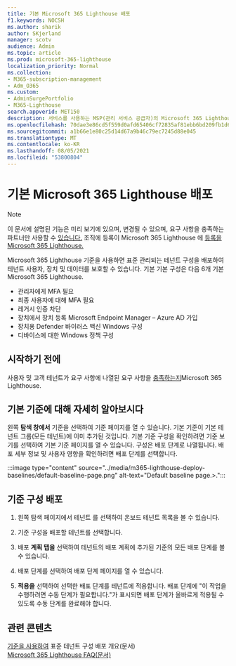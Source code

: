 ```yaml
---
title: 기본 Microsoft 365 Lighthouse 배포
f1.keywords: NOCSH
ms.author: sharik
author: SKjerland
manager: scotv
audience: Admin
ms.topic: article
ms.prod: microsoft-365-lighthouse
localization_priority: Normal
ms.collection:
- M365-subscription-management
- Adm_O365
ms.custom:
- AdminSurgePortfolio
- M365-Lighthouse
search.appverid: MET150
description: 서비스를 사용하는 MSP(관리 서비스 공급자)의 Microsoft 365 Lighthouse 기준을 배포하는 Microsoft 365 Lighthouse 대해 자세히 알아보아야 합니다.
ms.openlocfilehash: 70dae3e86cd5f559d0afd65406cf72835af81ebb6bd209fb1d68038b9c1be5e0
ms.sourcegitcommit: a1b66e1e80c25d14d67a9b46c79ec7245d88e045
ms.translationtype: MT
ms.contentlocale: ko-KR
ms.lasthandoff: 08/05/2021
ms.locfileid: "53800804"
---
```

# <a name="deploy-microsoft-365-lighthouse-baselines"></a>기본 Microsoft 365 Lighthouse 배포 

> [!NOTE]
> 이 문서에 설명된 기능은 미리 보기에 있으며, 변경될 수 있으며, 요구 사항을 충족하는 파트너만 사용할 수 [있습니다.](m365-lighthouse-requirements.md) 조직에 등록이 Microsoft 365 Lighthouse 에 [등록을 Microsoft 365 Lighthouse.](m365-lighthouse-sign-up.md)

Microsoft 365 Lighthouse 기준을 사용하면 표준 관리되는 테넌트 구성을 배포하여 테넌트 사용자, 장치 및 데이터를 보호할 수 있습니다. 기본 기본 구성은 다음 6개 기본 Microsoft 365 Lighthouse.

- 관리자에게 MFA 필요
- 최종 사용자에 대해 MFA 필요
- 레거시 인증 차단
- 장치에서 장치 등록 Microsoft Endpoint Manager – Azure AD 가입
- 장치용 Defender 바이러스 백신 Windows 구성
- 디바이스에 대한 Windows 정책 구성

## <a name="before-you-begin"></a>시작하기 전에

사용자 및 고객 테넌트가 요구 사항에 나열된 요구 사항을 [충족하는지](m365-lighthouse-requirements.md)Microsoft 365 Lighthouse.

## <a name="learn-more-about-the-default-baseline"></a>기본 기준에 대해 자세히 알아보시다

왼쪽 **탐색 창에서** 기준을 선택하여 기준 페이지를 열 수 있습니다. 기본 기준이 기본 테넌트 그룹(모든 테넌트)에 이미 추가된 것입니다. 기본 기준 구성을 확인하려면  기준 보기를 선택하여 기본 기준 페이지를 열 수 있습니다. 구성은 배포 단계로 나열됩니다. 배포 세부 정보 및 사용자 영향을 확인하려면 배포 단계를 선택합니다.

:::image type="content" source="../media/m365-lighthouse-deploy-baselines/default-baseline-page.png" alt-text="Default baseline page.>.":::

## <a name="deploy-a-baseline-configuration"></a>기준 구성 배포  

1. 왼쪽 탐색 페이지에서 테넌트 를 선택하여 온보드 테넌트 목록을 볼 수 있습니다. 

2. 기준 구성을 배포할 테넌트를 선택합니다.

3. 배포 **계획 탭을** 선택하여 테넌트의 배포 계획에 추가된 기준의 모든 배포 단계를 볼 수 있습니다.

4. 배포 단계를 선택하여 배포 단계 페이지를 열 수 있습니다.

5. **적용을** 선택하여 선택한 배포 단계를 테넌트에 적용합니다. 배포 단계에 "이 작업을 수행하려면 수동 단계가 필요합니다."가 표시되면 배포 단계가 올바르게 적용될 수 있도록 수동 단계를 완료해야 합니다.

## <a name="related-content"></a>관련 콘텐츠

[기준을 사용하여](m365-lighthouse-deploy-standard-tenant-configurations-overview.md) 표준 테넌트 구성 배포 개요(문서)\
[Microsoft 365 Lighthouse FAQ(문서)](m365-lighthouse-faq.yml)